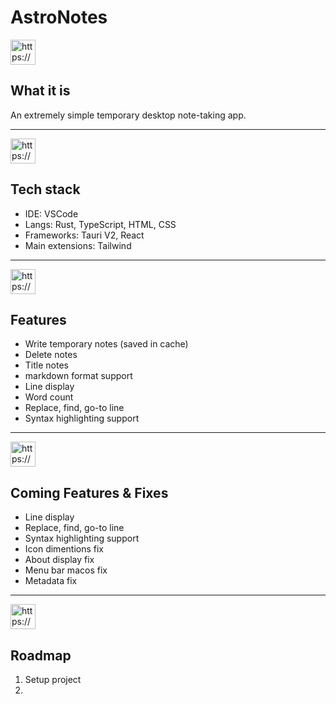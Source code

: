 # AstroNotes

<aside>
<img src="https://www.notion.so/icons/question-mark_green.svg" alt="https://www.notion.so/icons/question-mark_green.svg" width="40px" />

## What it is

</aside>

An extremely simple temporary desktop note-taking app.

---

<aside>
<img src="https://www.notion.so/icons/laptop_green.svg" alt="https://www.notion.so/icons/laptop_green.svg" width="40px" />

## Tech stack

</aside>

- IDE: VSCode
- Langs: Rust, TypeScript, HTML, CSS
- Frameworks: Tauri V2, React
- Main extensions: Tailwind

---

<aside>
<img src="https://www.notion.so/icons/gears_green.svg" alt="https://www.notion.so/icons/gears_green.svg" width="40px" />

## Features

</aside>

- Write temporary notes (saved in cache)
- Delete notes
- Title notes
- markdown format support
- Line display
- Word count
- Replace, find, go-to line
- Syntax highlighting support

---

<aside>
<img src="https://www.notion.so/icons/gears_green.svg" alt="https://www.notion.so/icons/gears_green.svg" width="40px" />

## Coming Features & Fixes

</aside>

- Line display
- Replace, find, go-to line
- Syntax highlighting support
- Icon dimentions fix
- About display fix
- Menu bar macos fix
- Metadata fix

---

<aside>
<img src="https://www.notion.so/icons/map-pin_green.svg" alt="https://www.notion.so/icons/map-pin_green.svg" width="40px" />

## Roadmap

</aside>

1. Setup project
2.
